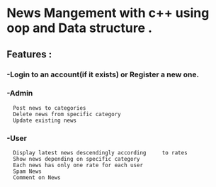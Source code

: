 # News Mangement with c++ using oop and Data structure .

## Features :
  ### -Login to an account(if it exists) or Register a new one.
  ### -Admin
      Post news to categories
      Delete news from specific category
      Update existing news
  ### -User
      Display latest news descendingly according     to rates
      Show news depending on specific category
      Each news has only one rate for each user 
      Spam News
      Comment on News  
